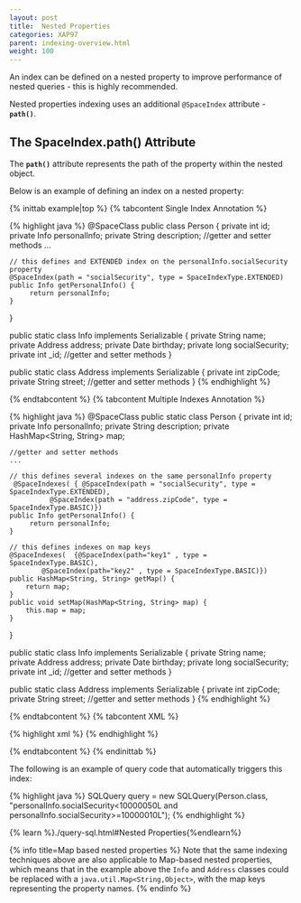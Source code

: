 ```yaml
---
layout: post
title:  Nested Properties
categories: XAP97
parent: indexing-overview.html
weight: 100
---
```



An index can be defined on a nested property to improve performance of nested queries - this is highly recommended.

Nested properties indexing uses an additional `@SpaceIndex` attribute - **`path()`**.

## The SpaceIndex.path() Attribute

The **`path()`** attribute represents the path of the property within the nested object.

Below is an example of defining an index on a nested property:

{% inittab example|top %}
{% tabcontent Single Index Annotation %}

{% highlight java %}
@SpaceClass
public class Person {
    private int id;
    private Info personalInfo;
    private String description;
    //getter and setter methods
    ...

    // this defines and EXTENDED index on the personalInfo.socialSecurity property
    @SpaceIndex(path = "socialSecurity", type = SpaceIndexType.EXTENDED)
    public Info getPersonalInfo() {
         return personalInfo;
    }
}

public static class Info implements Serializable {
	private String name;
	private Address address;
	private Date birthday;
	private long socialSecurity;
	private int _id;
	//getter and setter methods
}

public static class Address implements Serializable {
	private int zipCode;
	private String street;
	//getter and setter methods
}
{% endhighlight %}

{% endtabcontent %}
{% tabcontent Multiple Indexes Annotation %}

{% highlight java %}
@SpaceClass
public static class Person {
	private int id;
	private Info personalInfo;
	private String description;
	private HashMap<String, String> map;

	//getter and setter methods
	...

	// this defines several indexes on the same personalInfo property
	 @SpaceIndexes( { @SpaceIndex(path = "socialSecurity", type = SpaceIndexType.EXTENDED),
			  @SpaceIndex(path = "address.zipCode", type = SpaceIndexType.BASIC)})
	public Info getPersonalInfo() {
		 return personalInfo;
	}

	// this defines indexes on map keys
	@SpaceIndexes(	{@SpaceIndex(path="key1" , type = SpaceIndexType.BASIC),
			@SpaceIndex(path="key2" , type = SpaceIndexType.BASIC)})
	public HashMap<String, String> getMap() {
		return map;
	}
	public void setMap(HashMap<String, String> map) {
		this.map = map;
	}
}

public static class Info implements Serializable {
	private String name;
	private Address address;
	private Date birthday;
	private long socialSecurity;
	private int _id;
	//getter and setter methods
}

public static class Address implements Serializable {
	private int zipCode;
	private String street;
	//getter and setter methods
}
{% endhighlight %}

{% endtabcontent %}
{% tabcontent XML %}

{% highlight xml %}
<gigaspaces-mapping>
    <class name="com.gigaspaces.examples.Person"  >
         <property name="personalInfo">
		<index path="socialSecurity" type = "extended"/>
		<index path="address.zipCode" type = "basic"/>
	</property>
    </class>
</gigaspaces-mapping>
{% endhighlight %}

{% endtabcontent %}
{% endinittab %}

The following is an example of query code that automatically triggers this index:

{% highlight java %}
SQLQuery<Person> query = new SQLQuery<Person>(Person.class,
	"personalInfo.socialSecurity<10000050L and personalInfo.socialSecurity>=10000010L");
{% endhighlight %}

{% learn %}./query-sql.html#Nested Properties{%endlearn%}

{% info title=Map based nested properties %}
Note that the same indexing techniques above are also applicable to Map-based nested properties, which means that in the example above the `Info` and `Address` classes could be replaced with a `java.util.Map<String,Object>`, with the map keys representing the property names.
{% endinfo %}

